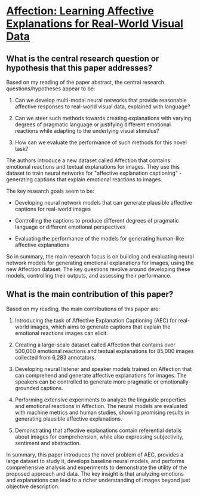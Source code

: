 # [Affection: Learning Affective Explanations for Real-World Visual Data](https://arxiv.org/abs/2210.01946)

## What is the central research question or hypothesis that this paper addresses?

 Based on my reading of the paper abstract, the central research questions/hypotheses appear to be:

1) Can we develop multi-modal neural networks that provide reasonable affective responses to real-world visual data, explained with language? 

2) Can we steer such methods towards creating explanations with varying degrees of pragmatic language or justifying different emotional reactions while adapting to the underlying visual stimulus? 

3) How can we evaluate the performance of such methods for this novel task?

The authors introduce a new dataset called Affection that contains emotional reactions and textual explanations for images. They use this dataset to train neural networks for "affective explanation captioning" - generating captions that explain emotional reactions to images. 

The key research goals seem to be:

- Developing neural network models that can generate plausible affective captions for real-world images

- Controlling the captions to produce different degrees of pragmatic language or different emotional perspectives

- Evaluating the performance of the models for generating human-like affective explanations

So in summary, the main research focus is on building and evaluating neural network models for generating emotional explanations for images, using the new Affection dataset. The key questions revolve around developing these models, controlling their outputs, and assessing their performance.


## What is the main contribution of this paper?

 Based on my reading, the main contributions of this paper are:

1. Introducing the task of Affective Explanation Captioning (AEC) for real-world images, which aims to generate captions that explain the emotional reactions images can elicit. 

2. Creating a large-scale dataset called Affection that contains over 500,000 emotional reactions and textual explanations for 85,000 images collected from 6,283 annotators.

3. Developing neural listener and speaker models trained on Affection that can comprehend and generate affective explanations for images. The speakers can be controlled to generate more pragmatic or emotionally-grounded captions.

4. Performing extensive experiments to analyze the linguistic properties and emotional reactions in Affection. The neural models are evaluated with machine metrics and human studies, showing promising results in generating plausible affective explanations.

5. Demonstrating that affective explanations contain referential details about images for comprehension, while also expressing subjectivity, sentiment and abstraction.

In summary, this paper introduces the novel problem of AEC, provides a large dataset to study it, develops baseline neural models, and performs comprehensive analysis and experiments to demonstrate the utility of the proposed approach and data. The key insight is that analyzing emotions and explanations can lead to a richer understanding of images beyond just objective description.
